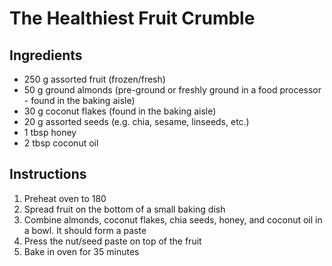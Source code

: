 # The Healthiest Fruit Crumble

## Ingredients
* 250 g assorted fruit (frozen/fresh)
* 50 g ground almonds (pre-ground or freshly ground in a food processor - found in the baking aisle)
* 30 g coconut flakes (found in the baking aisle)
* 20 g assorted seeds (e.g. chia, sesame, linseeds, etc.)
* 1 tbsp honey
* 2 tbsp coconut oil

## Instructions
1. Preheat oven to 180
2. Spread fruit on the bottom of a small baking dish
3. Combine almonds, coconut flakes, chia seeds, honey, and coconut oil in a bowl. It should form a paste
4. Press the nut/seed paste on top of the fruit
5. Bake in oven for 35 minutes
